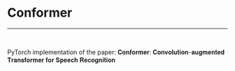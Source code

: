 # Conformer 
<hr>
<br>

PyTorch implementation of the paper: 𝐂𝐨𝐧𝐟𝐨𝐫𝐦𝐞𝐫: 𝐂𝐨𝐧𝐯𝐨𝐥𝐮𝐭𝐢𝐨𝐧-𝐚𝐮𝐠𝐦𝐞𝐧𝐭𝐞𝐝 𝐓𝐫𝐚𝐧𝐬𝐟𝐨𝐫𝐦𝐞𝐫 𝐟𝐨𝐫 𝐒𝐩𝐞𝐞𝐜𝐡 𝐑𝐞𝐜𝐨𝐠𝐧𝐢𝐭𝐢𝐨𝐧



